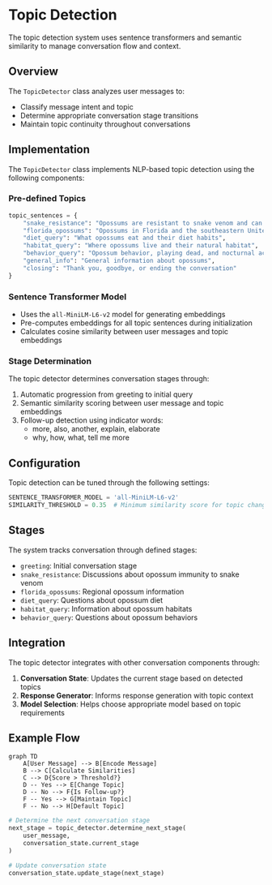 # Topic Detection

The topic detection system uses sentence transformers and semantic similarity to manage conversation flow and context.

## Overview

The `TopicDetector` class analyzes user messages to:

- Classify message intent and topic
- Determine appropriate conversation stage transitions
- Maintain topic continuity throughout conversations

## Implementation

The `TopicDetector` class implements NLP-based topic detection using the following components:

### Pre-defined Topics

```python
topic_sentences = {
    "snake_resistance": "Opossums are resistant to snake venom and can eat venomous snakes",
    "florida_opossums": "Opossums in Florida and the southeastern United States",
    "diet_query": "What opossums eat and their diet habits",
    "habitat_query": "Where opossums live and their natural habitat",
    "behavior_query": "Opossum behavior, playing dead, and nocturnal activities",
    "general_info": "General information about opossums",
    "closing": "Thank you, goodbye, or ending the conversation"
}
```

### Sentence Transformer Model

- Uses the `all-MiniLM-L6-v2` model for generating embeddings
- Pre-computes embeddings for all topic sentences during initialization
- Calculates cosine similarity between user messages and topic embeddings

### Stage Determination

The topic detector determines conversation stages through:

1. Automatic progression from greeting to initial query
2. Semantic similarity scoring between user message and topic embeddings
3. Follow-up detection using indicator words:
   - more, also, another, explain, elaborate
   - why, how, what, tell me more

## Configuration

Topic detection can be tuned through the following settings:

```python
SENTENCE_TRANSFORMER_MODEL = 'all-MiniLM-L6-v2'
SIMILARITY_THRESHOLD = 0.35  # Minimum similarity score for topic change
```

## Stages

The system tracks conversation through defined stages:

- `greeting`: Initial conversation stage
- `snake_resistance`: Discussions about opossum immunity to snake venom
- `florida_opossums`: Regional opossum information
- `diet_query`: Questions about opossum diet
- `habitat_query`: Information about opossum habitats
- `behavior_query`: Questions about opossum behaviors

## Integration

The topic detector integrates with other conversation components through:

1. **Conversation State**: Updates the current stage based on detected topics
2. **Response Generator**: Informs response generation with topic context
3. **Model Selection**: Helps choose appropriate model based on topic requirements

## Example Flow

```mermaid
graph TD
    A[User Message] --> B[Encode Message]
    B --> C[Calculate Similarities]
    C --> D{Score > Threshold?}
    D -- Yes --> E[Change Topic]
    D -- No --> F{Is Follow-up?}
    F -- Yes --> G[Maintain Topic]
    F -- No --> H[Default Topic]
```

```python
# Determine the next conversation stage
next_stage = topic_detector.determine_next_stage(
    user_message,
    conversation_state.current_stage
)

# Update conversation state
conversation_state.update_stage(next_stage)
```
